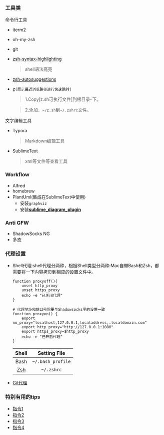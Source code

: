 ### 工具类

命令行工具

* iterm2 
* oh-my-zsh
* git
* [zsh-syntax-highlighting](https://github.com/zsh-users/zsh-syntax-highlighting)
  > shell语法高亮
* [zsh-autosuggestions](https://github.com/zsh-users/zsh-autosuggestions)
* [z](https://www.smashingmagazine.com/2015/07/become-command-line-power-user-oh-my-zsh-z/)`(展示最近浏览路径进行快速跳转)`
  
  > 1.Copy[z.sh可执行文件]到根目录`~`下。
  
  > 2.添加`. ~/z.sh`到`~/.zshrc`文件。
 

文字编辑工具

* Typora

  > Markdown编辑工具

* SublimeText

  > xml等文件等查看工具

### Workflow

* Alfred
* homebrew
* PlantUml(集成在SublimeText中使用)
  * 安装`graphviz`
  * 安装[**sublime_diagram_plugin**](https://github.com/jvantuyl/sublime_diagram_plugin)

### Anti GFW

* ShadowSocks NG
* 多态

### 代理设置
* Shell代理:shell代理分两种，根据Shell类型分两种:Mac自带Bash和Zsh，都需要将一下内容拷贝到相应的设置文件中。
    ```
    function proxyoff(){
        unset http_proxy
        unset https_proxy
        echo -e "已关闭代理"
    }

    # 代理地址和端口号需要与Shadowsocks里的设置一致
    function proxyon() {
        export no_proxy="localhost,127.0.0.1,localaddress,.localdomain.com"
        export http_proxy="http://127.0.0.1:1080"
        export https_proxy=$http_proxy
        echo -e "已开启代理"
    }
    ```
   
  |Shell|Setting File|
  |:------:|:-------:|
  |Bash|`~/.bash_profile`|
  |[Zsh](https://ohmyz.sh/)|`~/.zshrc`|

  

* [Git代理](https://gist.github.com/laispace/666dd7b27e9116faece6)

### 特别有用的tips

  * [指令1](https://xiaozhou.net/learn-the-command-line-iterm-and-zsh-2017-06-23.html)
  * [指令2](https://linux.cn/article-10047-1.html)
  * [指令3](https://sibevin.github.io/posts/2014-09-28-094856-oh-my-zsh-tips)
  * [指令4](https://xiaozhou.net/learn-the-command-line-iterm-and-zsh-2017-06-23.html)
